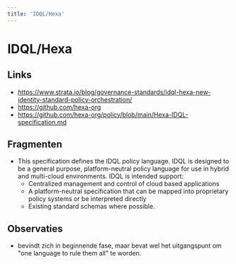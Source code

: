 ```yaml
---
title: 'IDQL/Hexa'
---
```


# IDQL/Hexa

## Links
- https://www.strata.io/blog/governance-standards/idql-hexa-new-identity-standard-policy-orchestration/
- https://github.com/hexa-org
- https://github.com/hexa-org/policy/blob/main/Hexa-IDQL-specification.md

## Fragmenten
- This specification defines the IDQL policy language. IDQL is designed to be a general purpose, platform-neutral policy language for use in hybrid and multi-cloud environments. IDQL is intended support:
  - Centralized management and control of cloud based applications
  - A platform-neutral specification that can be mapped into proprietary policy systems or be interpreted directly
  - Existing standard schemas where possible.

## Observaties
- bevindt zich in beginnende fase, maar bevat wel het uitgangspunt om "one language to rule them all" te worden.
